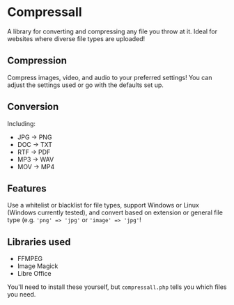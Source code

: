 # Compressall

A library for converting and compressing any file you throw at it. Ideal for websites where diverse file types are uploaded!

## Compression

Compress images, video, and audio to your preferred settings! You can adjust the settings used or go with the defaults set up.

## Conversion

Including:

* JPG -> PNG
* DOC -> TXT
* RTF -> PDF
* MP3 -> WAV
* MOV -> MP4

## Features

Use a whitelist or blacklist for file types, support Windows or Linux (Windows currently tested), and convert based on extension or general file type (e.g. `'png' => 'jpg'` or `'image' => 'jpg'`!

## Libraries used

* FFMPEG
* Image Magick
* Libre Office

You'll need to install these yourself, but `compressall.php` tells you which files you need.